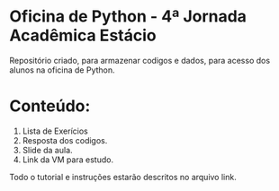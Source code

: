 # Oficina de Python - 4ª Jornada Acadêmica Estácio
Repositório criado, para armazenar codigos e dados, para acesso dos alunos na oficina de Python.

# Conteúdo:

1. Lista de Exerícios
2. Resposta dos codigos.
3. Slide da aula.
4. Link da VM para estudo.


Todo o tutorial e instruções estarão descritos no arquivo link.
